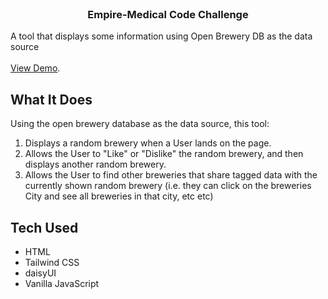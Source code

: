 <br/>
<p align="center">
  <h3 align="center">Empire-Medical Code Challenge</h3>

  <p align="left">
    A tool that displays some information using Open Brewery DB as the data source
    <br/>
    <br/>
    <a href="[https://github.com/patriciosebastian/em-code-challenge](https://em-code-challenge-production.up.railway.app/)" target="_blank">View Demo</a>.
  </p>
</p>



## What It Does

Using the open brewery database as the data source, this tool:

1. Displays a random brewery when a User lands on the page.
2. Allows the User to "Like" or "Dislike" the random brewery, and then displays another random brewery.
3. Allows the User to find other breweries that share tagged data with the currently shown random brewery (i.e. they can click on the breweries City and see all breweries in that city, etc etc)

## Tech Used

- HTML
- Tailwind CSS
- daisyUI
- Vanilla JavaScript
